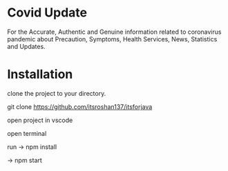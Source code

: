 # Covid Update
For the Accurate, Authentic and Genuine information related to coronavirus pandemic about Precaution, Symptoms, Health Services, News, Statistics and Updates.

# Installation

clone the project to your directory.

git clone https://github.com/itsroshan137/itsforjava

open project in vscode

open terminal

run
-> npm install

-> npm start
